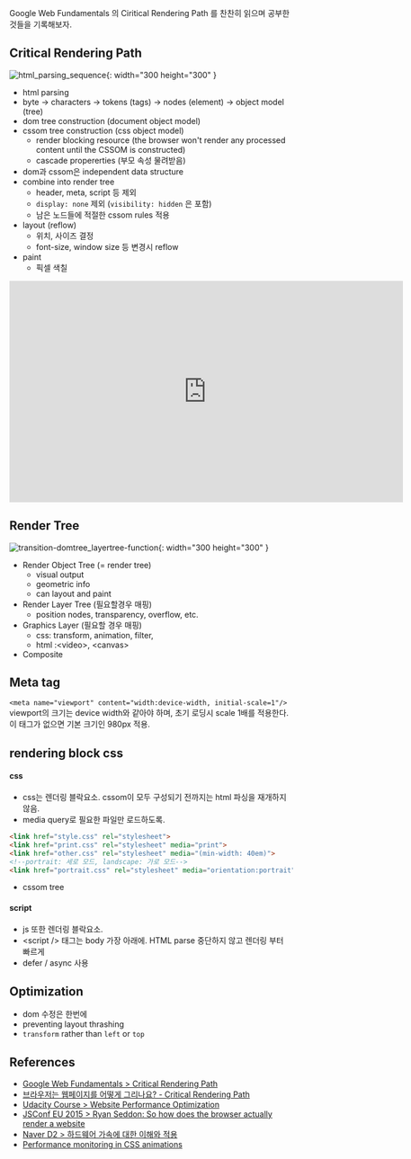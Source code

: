 Google Web Fundamentals 의 Ciritical Rendering Path 를 찬찬히 읽으며 공부한 것들을 기록해보자.

## Critical Rendering Path
![html_parsing_sequence]({{site.url}}{{site.baseurl}}/assets/images/critical_rendering_path/html_parsing_sequence.PNG){: width="300 height="300" }
- html parsing
- byte -> characters  -> tokens (tags) -> nodes (element) -> object model (tree)
- dom tree construction (document object model)
- cssom tree construction (css object model) 
    - render blocking resource (the browser won't render any processed content until the CSSOM is constructed)
    - cascade propererties (부모 속성 물려받음) 
- dom과 cssom은 independent data structure
- combine into render tree
    - header, meta, script 등 제외
    - `display: none` 제외 (`visibility: hidden` 은 포함)
    - 남은 노드들에 적절한 cssom rules 적용
- layout (reflow)
    - 위치, 사이즈 결정
    - font-size, window size 등 변경시 reflow
- paint
    - 픽셀 색칠
    
<iframe width="700" height="394" src="https://www.youtube.com/embed/ZTnIxIA5KGw" frameborder="0" allow="accelerometer; autoplay; clipboard-write; encrypted-media; gyroscope; picture-in-picture" allowfullscreen></iframe>

## Render Tree
![transition-domtree_layertree-function]({{site.url}}{{site.baseurl}}/assets/images/critical_rendering_path/domtree_layertree.PNG){: width="300 height="300" }

- Render Object Tree (= render tree)
    - visual  output
    - geometric info
    - can layout and paint
- Render Layer Tree (필요할경우 매핑)
    - position nodes, transparency, overflow, etc.
- Graphics Layer (필요할 경우 매핑)
    - css: transform, animation, filter,
    - html :\<video>, \<canvas>
- Composite


## Meta tag
`<meta name="viewport" content="width:device-width, initial-scale=1"/>`  
viewport의 크기는 device width와 같아야 하며, 초기 로딩시 scale 1배를 적용한다.  
이 태그가 없으면 기본 크기인 980px 적용.

## rendering block css
#### css
- css는 렌더링 블락요소. cssom이 모두 구성되기 전까지는 html 파싱을 재개하지 않음.
- media query로 필요한 파일만 로드하도록.
```html
<link href="style.css" rel="stylesheet">
<link href="print.css" rel="stylesheet" media="print"> 
<link href="other.css" rel="stylesheet" media="(min-width: 40em)">
<!--portrait: 세로 모드, landscape: 가로 모드-->
<link href="portrait.css" rel="stylesheet" media="orientation:portrait"> 
```
- cssom tree

#### script
- js 또한 렌더링 블락요소.
- \<script /> 태그는 body 가장 아래에. HTML parse 중단하지 않고 렌더링 부터 빠르게
- defer / async 사용


## Optimization
- dom 수정은 한번에
- preventing layout thrashing
- `transform` rather than `left` or `top`


## References
- [Google Web Fundamentals > Critical Rendering Path](https://developers.google.com/web/fundamentals/performance/critical-rendering-path)
- [브라우저는 웹페이지를 어떻게 그리나요? - Critical Rendering Path](https://post.naver.com/viewer/postView.nhn?volumeNo=8431285&memberNo=34176766)
- [Udacity Course > Website Performance Optimization](https://www.udacity.com/course/website-performance-optimization--ud884)
- [JSConf EU 2015 > Ryan Seddon:  So how does the browser actually render a website](https://www.youtube.com/watch?v=SmE4OwHztCc&feature=emb_title)
- [Naver D2 > 하드웨어 가속에 대한 이해와 적용](https://d2.naver.com/helloworld/2061385)
- [Performance monitoring in CSS animations](https://medium.com/chegg/performance-monitoring-in-css-animations-f11a21d0054f)
